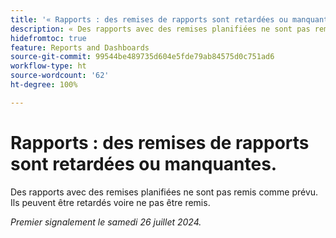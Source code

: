 ```yaml
---
title: '« Rapports : des remises de rapports sont retardées ou manquantes. »'
description: « Des rapports avec des remises planifiées ne sont pas remis comme prévu. Ils peuvent être retardés voire ne pas être remis. »
hidefromtoc: true
feature: Reports and Dashboards
source-git-commit: 99544be489735d604e5fde79ab84575d0c751ad6
workflow-type: ht
source-wordcount: '62'
ht-degree: 100%

---
```



# Rapports : des remises de rapports sont retardées ou manquantes.

<!--

>[!NOTE]
>
>This issue was fixed on August 8, 2024.

-->

Des rapports avec des remises planifiées ne sont pas remis comme prévu. Ils peuvent être retardés voire ne pas être remis.

_Premier signalement le samedi 26 juillet 2024._

